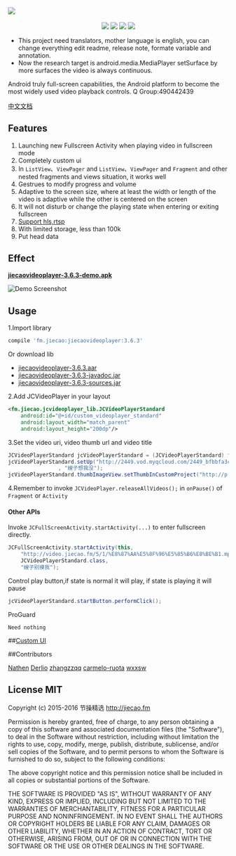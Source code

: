 <a href="https://github.com/lipangit/JieCaoVideoPlayer" target="_blank"><img src="https://raw.githubusercontent.com/lipangit/JieCaoVideoPlayer/develop/screenshots/logo2x.png" style="max-width:100%;"></a>
--
<p align="center">
<a href="http://developer.android.com/index.html"><img src="https://img.shields.io/badge/platform-android-green.svg"></a>
<a href="http://search.maven.org/#artifactdetails%7Cfm.jiecao%7Cjiecaovideoplayer%7C3.6.3%7Caar"><img src="https://img.shields.io/badge/Maven%20Central-3.6.3-green.svg"></a>
<a href="http://choosealicense.com/licenses/mit/"><img src="https://img.shields.io/badge/license-MIT-green.svg"></a>
<a href="https://android-arsenal.com/details/1/3269"><img src="https://img.shields.io/badge/Android%20Arsenal-jiecaovideoplayer-green.svg?style=true"></a>
</p>

* This project need translators, mother language is english, you can change everything edit readme, release note, formate variable and annotation.
* Now the research target is android.media.MediaPlayer setSurface by more surfaces the video is always continuous.

Android truly full-screen capabilities, the Android platform to become the most widely used video playback controls. Q Group:490442439


[中文文档](README-ZH.md)

## Features
1. Launching new Fullscreen Activity when playing video in fullscreen mode
2. Completely custom ui
3. In `ListView`、`ViewPager` and `ListView`、`ViewPager` and `Fragment` and other nested fragments and views situation, it works well
4. Gestrues to modify progress and volume
5. Adaptive to the screen size, where at least the width or length of the video is adaptive while the other  is centered on the screen
6. It will not disturb or change the playing state when entering or exiting fullscreen
7. [Support hls,rtsp](https://developer.android.com/guide/appendix/media-formats.html)
8. With limited storage, less than 100k
9. Put head data

## Effect

**[jiecaovideoplayer-3.6.3-demo.apk](https://raw.githubusercontent.com/lipangit/jiecaovideoplayer/develop/downloads/jiecaovideoplayer-3.6.3-demo.apk)**

![Demo Screenshot][1]

## Usage
1.Import library
```gradle
compile 'fm.jiecao:jiecaovideoplayer:3.6.3'
```

Or download lib

* [jiecaovideoplayer-3.6.3.aar](https://raw.githubusercontent.com/lipangit/jiecaovideoplayer/develop/downloads/jiecaovideoplayer-3.6.3.aar)
* [jiecaovideoplayer-3.6.3-javadoc.jar](https://raw.githubusercontent.com/lipangit/jiecaovideoplayer/develop/downloads/jiecaovideoplayer-3.6.3-javadoc.jar)
* [jiecaovideoplayer-3.6.3-sources.jar](https://raw.githubusercontent.com/lipangit/jiecaovideoplayer/develop/downloads/jiecaovideoplayer-3.6.3-sources.jar)

2.Add JCVideoPlayer in your layout
```xml
<fm.jiecao.jcvideoplayer_lib.JCVideoPlayerStandard
    android:id="@+id/custom_videoplayer_standard"
    android:layout_width="match_parent"
    android:layout_height="200dp"/>
```

3.Set the video uri, video thumb url and video title
```java
JCVideoPlayerStandard jcVideoPlayerStandard = (JCVideoPlayerStandard) findViewById(R.id.custom_videoplayer_standard);
jcVideoPlayerStandard.setUp("http://2449.vod.myqcloud.com/2449_bfbbfa3cea8f11e5aac3db03cda99974.f20.mp4"
                , "嫂子想我没");
jcVideoPlayerStandard.thumbImageView.setThumbInCustomProject("http://p.qpic.cn/videoyun/0/2449_43b6f696980311e59ed467f22794e792_1/640");
```

4.Remember to invoke `JCVideoPlayer.releaseAllVideos();` in `onPause()` of `Fragment` or `Activity`

#### Other APIs

Invoke `JCFullScreenActivity.startActivity(...)` to enter fullscreen directly.
```java
JCFullScreenActivity.startActivity(this,
    "http://video.jiecao.fm/5/1/%E8%87%AA%E5%8F%96%E5%85%B6%E8%BE%B1.mp4",
    JCVideoPlayerStandard.class,
    "嫂子别摸我");
```

Control play button,if state is normal it will play, if state is playing it will pause
```java
jcVideoPlayerStandard.startButton.performClick();
```

ProGuard
```
Need nothing
```

##[Custom UI](./README_CUSTOM_UI.md)

##Contributors

[Nathen](https://github.com/lipangit) [Derlio](https://github.com/derlio) [zhangzzqq](https://github.com/zhangzzqq) [carmelo-ruota](https://github.com/carmelo-ruota) [wxxsw](https://github.com/wxxsw)

## License MIT

Copyright (c) 2015-2016 节操精选 http://jiecao.fm

Permission is hereby granted, free of charge, to any person obtaining a copy of this software and associated documentation files (the "Software"), to deal in the Software without restriction, including without limitation the rights to use, copy, modify, merge, publish, distribute, sublicense, and/or sell copies of the Software, and to permit persons to whom the Software is furnished to do so, subject to the following conditions:

The above copyright notice and this permission notice shall be included in all copies or substantial portions of the Software.

THE SOFTWARE IS PROVIDED "AS IS", WITHOUT WARRANTY OF ANY KIND, EXPRESS OR IMPLIED, INCLUDING BUT NOT LIMITED TO THE WARRANTIES OF MERCHANTABILITY, FITNESS FOR A PARTICULAR PURPOSE AND NONINFRINGEMENT. IN NO EVENT SHALL THE AUTHORS OR COPYRIGHT HOLDERS BE LIABLE FOR ANY CLAIM, DAMAGES OR OTHER LIABILITY, WHETHER IN AN ACTION OF CONTRACT, TORT OR OTHERWISE, ARISING FROM, OUT OF OR IN CONNECTION WITH THE SOFTWARE OR THE USE OR OTHER DEALINGS IN THE SOFTWARE.

[1]: ./screenshots/j6.jpg

